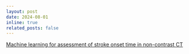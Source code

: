 ```yaml
---
layout: post
date: 2024-08-01
inline: true
related_posts: false
---
```


[Machine learning for assessment of stroke onset time in non-contrast CT](https://tue-image.nl/wp-content/uploads/2024/07/MScProject_stroke_onset_time_prediction.pdf)
